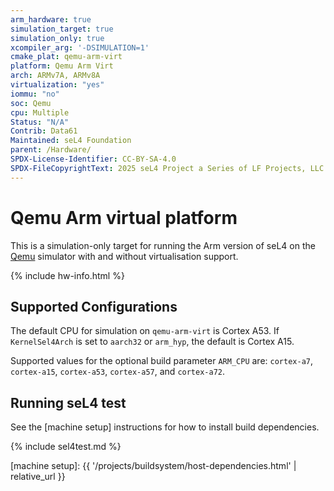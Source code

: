 ```yaml
---
arm_hardware: true
simulation_target: true
simulation_only: true
xcompiler_arg: '-DSIMULATION=1'
cmake_plat: qemu-arm-virt
platform: Qemu Arm Virt
arch: ARMv7A, ARMv8A
virtualization: "yes"
iommu: "no"
soc: Qemu
cpu: Multiple
Status: "N/A"
Contrib: Data61
Maintained: seL4 Foundation
parent: /Hardware/
SPDX-License-Identifier: CC-BY-SA-4.0
SPDX-FileCopyrightText: 2025 seL4 Project a Series of LF Projects, LLC.
---
```


# Qemu Arm virtual platform

This is a simulation-only target for running the Arm version of seL4 on the [Qemu]
simulator with and without virtualisation support.

{% include hw-info.html %}

## Supported Configurations

The default CPU for simulation on `qemu-arm-virt` is Cortex A53. If
`KernelSel4Arch` is set to `aarch32` or `arm_hyp`, the default is Cortex A15.

Supported values for the optional build parameter `ARM_CPU` are: `cortex-a7`,
`cortex-a15`, `cortex-a53`, `cortex-a57`, and `cortex-a72`.

## Running seL4 test

See the [machine setup] instructions for how to install build dependencies.

{% include sel4test.md %}

[Qemu]: https://www.qemu.org
[machine setup]: {{ '/projects/buildsystem/host-dependencies.html' | relative_url }}

